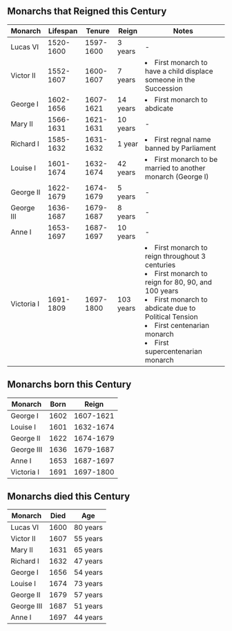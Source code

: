 ## Monarchs that Reigned this Century
| Monarch | Lifespan | Tenure | Reign | Notes |
| ------- | ------- | ------- | ----- | ------- |
| Lucas VI | 1520-1600 | 1597-1600 | 3 years  | - |
| Victor II | 1552-1607 | 1600-1607 | 7 years  | <li>First monarch to have a child displace someone in the Succession</li>|
| George I | 1602-1656 | 1607-1621 | 14 years  | <li>First monarch to abdicate</li>|
| Mary II | 1566-1631 | 1621-1631 | 10 years  | - |
| Richard I | 1585-1632 | 1631-1632 | 1 year  | <li>First regnal name banned by Parliament</li> |
| Louise I | 1601-1674 | 1632-1674 | 42 years  | <li>First monarch to be married to another monarch (George I)</li> |
| George II | 1622-1679 | 1674-1679 | 5 years  | - |
| George III | 1636-1687 | 1679-1687 | 8 years  | - |
| Anne I | 1653-1697 | 1687-1697 | 10 years  | - |
| Victoria I | 1691-1809 | 1697-1800 | 103 years  | <li>First monarch to reign throughout 3 centuries</li><li>First monarch to reign for 80, 90, and 100 years</li><li>First monarch to abdicate due to Political Tension</li><li>First centenarian monarch</li><li>First supercentenarian monarch</li> |

## Monarchs born this Century
| Monarch | Born | Reign |
| ------- | ------- | ----- |
| George I | 1602 | 1607-1621 |
| Louise I | 1601 | 1632-1674 |
| George II | 1622 | 1674-1679 |
| George III | 1636 | 1679-1687 |
| Anne I | 1653 | 1687-1697 |
| Victoria I | 1691 | 1697-1800 |


## Monarchs died this Century
| Monarch | Died | Age |
| ------- | ------- | ----- |
| Lucas VI | 1600 | 80 years |
| Victor II | 1607 | 55 years |
| Mary II | 1631 | 65 years |
| Richard I | 1632 | 47 years |
| George I | 1656 | 54 years |
| Louise I | 1674 | 73 years |
| George II | 1679 | 57 years |
| George III | 1687 | 51 years |
| Anne I | 1697 | 44 years |
